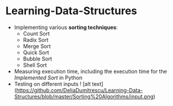 
# Learning-Data-Structures
- Implementing various **sorting techniques**:
    * Count Sort
    * Radix Sort
    * Merge Sort
    * Quick Sort
    * Bubble Sort
    * Shell Sort
- Measuring execution time, including the execution time for the *Implemented Sort* in Python
- Testing on different inputs
! [alt text] (https://github.com/DeliaDumitrescu/Learning-Data-Structures/blob/master/Sorting%20Algorithms/input.png)
